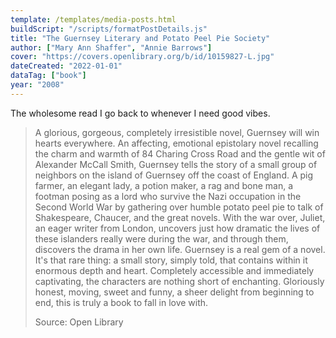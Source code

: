 ```yaml
---
template: /templates/media-posts.html
buildScript: "/scripts/formatPostDetails.js"
title: "The Guernsey Literary and Potato Peel Pie Society"
author: ["Mary Ann Shaffer", "Annie Barrows"]
cover: "https://covers.openlibrary.org/b/id/10159827-L.jpg"
dateCreated: "2022-01-01"
dataTag: ["book"]
year: "2008"
---
```


The wholesome read I go back to whenever I need good vibes.

> A glorious, gorgeous, completely irresistible novel, Guernsey will win hearts everywhere. An affecting, emotional epistolary novel recalling the charm and warmth of 84 Charing Cross Road and the gentle wit of Alexander McCall Smith, Guernsey tells the story of a small group of neighbors on the island of Guernsey off the coast of England. A pig farmer, an elegant lady, a potion maker, a rag and bone man, a footman posing as a lord who survive the Nazi occupation in the Second World War by gathering over humble potato peel pie to talk of Shakespeare, Chaucer, and the great novels. With the war over, Juliet, an eager writer from London, uncovers just how dramatic the lives of these islanders really were during the war, and through them, discovers the drama in her own life. Guernsey is a real gem of a novel. It's that rare thing: a small story, simply told, that contains within it enormous depth and heart. Completely accessible and immediately captivating, the characters are nothing short of enchanting. Gloriously honest, moving, sweet and funny, a sheer delight from beginning to end, this is truly a book to fall in love with.
>
> Source: Open Library
